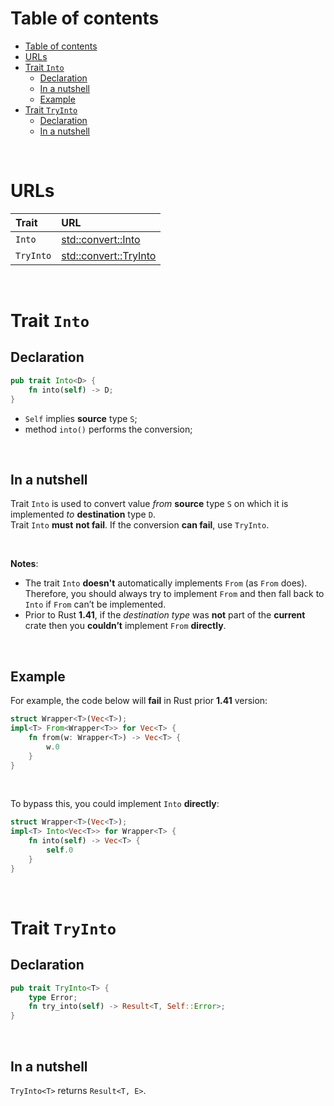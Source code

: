 # Table of contents
- [Table of contents](#table-of-contents)
- [URLs](#urls)
- [Trait `Into`](#trait-into)
  - [Declaration](#declaration)
  - [In a nutshell](#in-a-nutshell)
  - [Example](#example)
- [Trait `TryInto`](#trait-tryinto)
  - [Declaration](#declaration-1)
  - [In a nutshell](#in-a-nutshell-1)

<br>

# URLs
|Trait|URL|
|:----|:------------|
|`Into`|[std::convert::Into](https://doc.rust-lang.org/std/convert/trait.Into.html)|
|`TryInto`|[std::convert::TryInto](https://doc.rust-lang.org/std/convert/trait.TryInto.html)|

<br>

# Trait `Into`
## Declaration
```rust
pub trait Into<D> {
    fn into(self) -> D;
}
```

- `Self` implies **source** type `S`;
- method `into()` performs the conversion;

<br>

## In a nutshell
Trait `Into` is used to convert value *from* **source** type `S` on which it is implemented *to* **destination** type `D`.<br>
Trait `Into` **must** **not fail**. If the conversion **can fail**, use `TryInto`.<br>

<br>

**Notes**:<br>
- The trait `Into` **doesn't** automatically implements `From` (as `From` does). Therefore, you should always try to implement `From` and then fall back to `Into` if `From` can’t be implemented.
- Prior to Rust **1.41**, if the *destination type* was **not** part of the **current** crate then you **couldn’t** implement `From` **directly**.

<br>

## Example
For example, the code below will **fail** in Rust prior **1.41** version:
```Rust
struct Wrapper<T>(Vec<T>);
impl<T> From<Wrapper<T>> for Vec<T> {
    fn from(w: Wrapper<T>) -> Vec<T> {
        w.0
    }
}
```

<br>

To bypass this, you could implement `Into` **directly**:
```Rust
struct Wrapper<T>(Vec<T>);
impl<T> Into<Vec<T>> for Wrapper<T> {
    fn into(self) -> Vec<T> {
        self.0
    }
}
```

<br>

# Trait `TryInto`
## Declaration
```Rust
pub trait TryInto<T> {
    type Error;
    fn try_into(self) -> Result<T, Self::Error>;
}
```

<br>

## In a nutshell
`TryInto<T>` returns `Result<T, E>`.<br>
